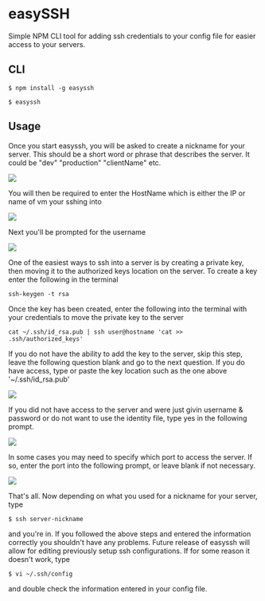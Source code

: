 # easySSH

Simple NPM CLI tool for adding ssh credentials to your config file for easier access to your servers.

## CLI

```
$ npm install -g easyssh

$ easyssh
```

## Usage

Once you start easyssh, you will be asked to create a nickname for your server. This should be a short word or phrase that describes the server. It could be "dev" "production" "clientName" etc.

<img src="https://rawgit.com/kvieira90/EasySSH/master/media/sshconfig.png">

You will then be required to enter the HostName which is either the IP or name of vm your sshing into

<img src="https://rawgit.com/kvieira90/EasySSH/master/media/serverip.png">

Next you'll be prompted for the username

<img src="https://rawgit.com/kvieira90/EasySSH/master/media/username.png">

One of the easiest ways to ssh into a server is by creating a private key, then moving it to the authorized keys location on the server. To create a key enter the following in the terminal

```
ssh-keygen -t rsa
```
Once the key has been created, enter the following into the terminal with your credentials to move the private key to the server
```
cat ~/.ssh/id_rsa.pub | ssh user@hostname 'cat >> .ssh/authorized_keys'
```
If you do not have the ability to add the key to the server, skip this step, leave the following question blank and go to the next question. If you do have access, type or paste the key location such as the one above '~/.ssh/id_rsa.pub'

<img src="https://rawgit.com/kvieira90/EasySSH/master/media/identityfile.png">

If you did not have access to the server and were just givin username & password or do not want to use the identity file, type yes in the following prompt. 

<img src="https://rawgit.com/kvieira90/EasySSH/master/media/password.png">

In some cases you may need to specify which port to access the server. If so, enter the port into the following prompt, or leave blank if not necessary. 

<img src="https://rawgit.com/kvieira90/EasySSH/master/media/port.png">

That's all. Now depending on what you used for a nickname for your server, type

```
$ ssh server-nickname
```
 and you're in. If you followed the above steps and entered the information correctly you shouldn't have any problems. Future release of easyssh will allow for editing previously setup ssh configurations. If for some reason it doesn't work, type

 ```
 $ vi ~/.ssh/config
 ```

 and double check the information entered in your config file. 